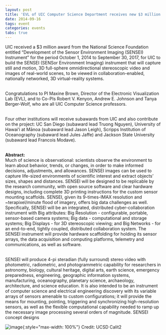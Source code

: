 ```yaml
---
layout: post
title: 'EVL of UIC Computer Science Department receives new $3 million grant from NSF'
date: 2014-09-16
tags: event
categories: events
tabs: true
---
```


UIC received a $3 million award from the National Science Foundation entitled &ldquo;Development of the Sensor Environment Imaging (SENSEI) Instrument&rdquo; for the period October 1, 2014 to September 30, 2017, for UIC to build the SENSEI (SENSor Environment Imaging) instrument that will capture still and motion, 3D full-sphere omnidirectional stereoscopic video and images of real-world scenes, to be viewed in collaboration-enabled, nationally networked, 3D virtual-reality systems.<br><br>
 
Congratulations to PI Maxine Brown, Director of the Electronic Visualization Lab (EVL), and to Co-PIs Robert V. Kenyon, Andrew E. Johnson and Tanya Berger-Wolf, who are all UIC Computer Science professors.<br><br>

Four other institutions will receive subawards from UIC and also contribute on the project: UC San Diego (subaward lead Truong Nguyen), University of Hawai&#8216;i at M&#257;noa (subaward lead Jason Leigh), Scripps Institution of Oceanography (subaward lead Jules Jaffe) and Jackson State University (subaward lead Francois Modave).<br><br>

<strong>Abstract:</strong><br>
Much of science is observational: scientists observe the environment to learn about behavior, trends, or changes, in order to make informed decisions, adjustments, and allowances. SENSEI images can be used to capture life-sized environments of scientific interest and extract objects&rsquo; sizes, shapes and distances. SENSEI will be designed to be replicable by the research community, with open source software and clear hardware designs, including complete 3D printing instructions for the custom sensor mounting scaffolds. SENSEI, given its 9-times-IMAX resolution and ~terapixel/minute flood of imagery, offers big data challenges as well. Specifically, SENSEI will be an integrated, distributed cyber-collaboration instrument with Big attributes: Big Resolution - configurable, portable, sensor-based camera systems; Big data - computational and storage systems; Big Displays - for 3D stereoscopic viewing; and Big Networks - for an end-to-end, tightly coupled, distributed collaboration system. The SENSEI instrument will provide hardware scaffolding for holding its sensor arrays, the data acquisition and computing platforms, telemetry and communications, as well as software.<br><br>

SENSEI will produce 4-pi steradian (fully surround) stereo video with photometric, radiometric, and photogrammetric capability for researchers in astronomy, biology, cultural heritage, digital arts, earth science, emergency preparedness, engineering, geographic information systems, manufacturing, oceanography, planetary science, archaeology, architecture, and science education. It is also intended to be an instrument of computer science and electrical engineering discovery with its variable arrays of sensors amenable to custom configurations; it will provide the means for mounting, pointing, triggering and synchronizing high-resolution sensors, as well as the flexible computational capability needed to ramp up the necessary image processing several orders of magnitude.
SENSEI concept designs

![image](https://www.evl.uic.edu/output/originals/sensei.png-srcw.jpg){:style="max-width: 100%"}
Credit: UCSD Calit2

